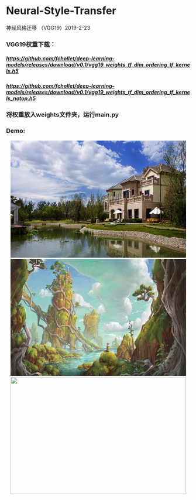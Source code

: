 # Neural-Style-Transfer
神经风格迁移 （VGG19）2019-2-23
### VGG19权重下载：
##### https://github.com/fchollet/deep-learning-models/releases/download/v0.1/vgg19_weights_tf_dim_ordering_tf_kernels.h5
##### https://github.com/fchollet/deep-learning-models/releases/download/v0.1/vgg19_weights_tf_dim_ordering_tf_kernels_notop.h5
### 将权重放入weights文件夹，运行main.py
### Demo:
<div align="center">
<img src="images/C_1.jpg" height="320" width="480" >
<img src="images/S_1.jpg" height="320" width="480" >
<img src="images/G_20_C_1_S_1.jpg" height="320" width="480" >
 </div>
